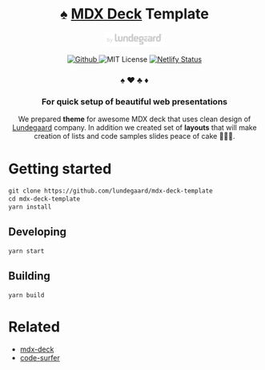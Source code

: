 <h1 align="center">
  ♠️ <a href="https://github.com/jxnblk/mdx-deck">MDX Deck</a> Template
</h1>

<p align="center">
  <a href="https://lundegaard.eu">
    <img alt="by Lundegaard" src="by-lundegard-logo.png" width="120" />
  </a>
</p>

<p align="center">
  <a href="https://github.com/lundegaard/mdx-deck-template">
    <img src="https://flat.badgen.net/badge/-/github?icon=github&label" alt="Github" />
  </a>
   <img src="https://flat.badgen.net/badge/license/MIT/blue" alt="MIT License" />
   <a href="https://app.netlify.com/sites/xenodochial-tereshkova-e852ec/deploys">
    <img src="https://api.netlify.com/api/v1/badges/015f668b-41a3-434c-8344-1926ecf8a361/deploy-status" alt="Netlify Status" />
  </a>
</p>

<h3 align="center">
  ♠️ ❤️ ♣️ ♦️
</h3>

<h3 align="center">
  For quick setup of beautiful web presentations
</h3>

<p align="center">
We prepared <strong>theme</strong> for awesome MDX deck that uses clean design of <a href="https://www.lundegaard.eu">Lundegaard</a> company. In addition we created set of <strong>layouts</strong> that will make creation of lists and code samples slides peace of cake 🎂🎂🎂.
</p>

# Getting started

```shell
git clone https://github.com/lundegaard/mdx-deck-template
cd mdx-deck-template 
yarn install
```

## Developing

```shell
yarn start
```

## Building 

```shell
yarn build
```

# Related
- [mdx-deck](https://github.com/jxnblk/mdx-deck)
- [code-surfer](https://github.com/pomber/code-surfer)
